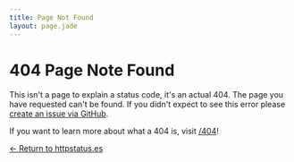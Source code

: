 ```yaml
---
title: Page Not Found
layout: page.jade
---
```


# 404 Page Note Found

This isn't a page to explain a status code, it's an actual 404.
The page you have requested can't be found. If you didn't expect to see
this error please
[create an issue via GitHub](https://github.com/citricsquid/httpstatus.es/issues).

If you want to learn more about what a 404 is, visit [/404](/404)!

[&larr; Return to httpstatus.es](/)